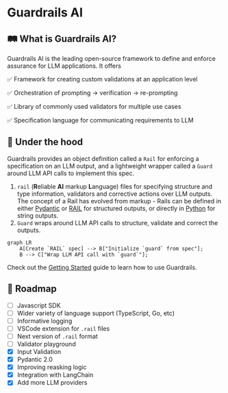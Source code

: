 # Guardrails AI

## 🛤️ What is Guardrails AI?

Guardrails AI is the leading open-source framework to define and enforce assurance for LLM applications. It offers

✅ Framework for creating custom validations at an application level

✅ Orchestration of prompting → verification → re-prompting

✅ Library of commonly used validators for multiple use cases

✅ Specification language for communicating requirements to LLM

## 🚒 Under the hood

Guardrails provides an object definition called a `Rail` for enforcing a specification on an LLM output, and a lightweight wrapper called a `Guard` around LLM API calls to implement this spec.

1. `rail` (**R**eliable **AI** markup **L**anguage) files for specifying structure and type information, validators and corrective actions over LLM outputs. The concept of a Rail has evolved from markup - Rails can be defined in either <a href='/docs-graveyard/defining_guards/pydantic.ipynb'>Pydantic</a> or <a href='/docs/how_to_guides/rail'>RAIL</a> for structured outputs, or directly in <a href='/docs-graveyard/defining_guards/strings.ipynb'>Python</a> for string outputs.
2. `Guard` wraps around LLM API calls to structure, validate and correct the outputs.

```mermaid
graph LR
    A[Create `RAIL` spec] --> B["Initialize `guard` from spec"];
    B --> C["Wrap LLM API call with `guard`"];
```

Check out the [Getting Started](/docs/guardrails_ai/getting_started) guide to learn how to use Guardrails.

## 📍 Roadmap

- [ ] Javascript SDK
- [ ] Wider variety of language support (TypeScript, Go, etc)
- [ ] Informative logging
- [ ] VSCode extension for `.rail` files
- [ ] Next version of `.rail` format
- [ ] Validator playground
- [x] Input Validation
- [x] Pydantic 2.0
- [x] Improving reasking logic
- [x] Integration with LangChain
- [x] Add more LLM providers
